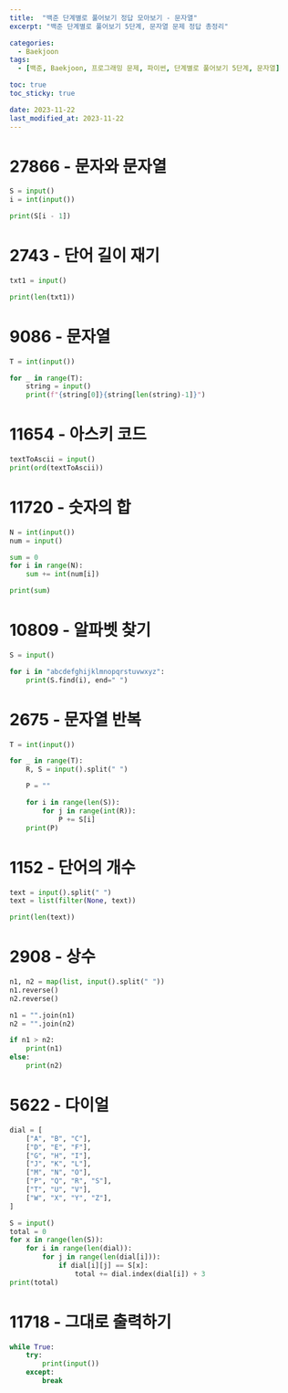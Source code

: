```yaml
---
title:  "백준 단계별로 풀어보기 정답 모아보기 - 문자열"
excerpt: "백준 단계별로 풀어보기 5단계, 문자열 문제 정답 총정리"

categories:
  - Baekjoon
tags:
  - [백준, Baekjoon, 프로그래밍 문제, 파이썬, 단계별로 풀어보기 5단계, 문자열]

toc: true
toc_sticky: true

date: 2023-11-22
last_modified_at: 2023-11-22
---
```


# 27866 - 문자와 문자열

```py
S = input()
i = int(input())

print(S[i - 1])
```

# 2743 - 단어 길이 재기

```py
txt1 = input()

print(len(txt1))
```

# 9086 - 문자열

```py
T = int(input())

for _ in range(T):
    string = input()
    print(f"{string[0]}{string[len(string)-1]}")

```

# 11654 - 아스키 코드

```py
textToAscii = input()
print(ord(textToAscii))
```

# 11720 - 숫자의 합

```py
N = int(input())
num = input()

sum = 0
for i in range(N):
    sum += int(num[i])

print(sum)
```

# 10809 - 알파벳 찾기

```py
S = input()

for i in "abcdefghijklmnopqrstuvwxyz":
    print(S.find(i), end=" ")
```

# 2675 - 문자열 반복

```py
T = int(input())

for _ in range(T):
    R, S = input().split(" ")

    P = ""

    for i in range(len(S)):
        for j in range(int(R)):
            P += S[i]
    print(P)
```

# 1152 - 단어의 개수

```py
text = input().split(" ")
text = list(filter(None, text))

print(len(text))
```

# 2908 - 상수

```py
n1, n2 = map(list, input().split(" "))
n1.reverse()
n2.reverse()

n1 = "".join(n1)
n2 = "".join(n2)

if n1 > n2:
    print(n1)
else:
    print(n2)
```

# 5622 - 다이얼

```py
dial = [
    ["A", "B", "C"],
    ["D", "E", "F"],
    ["G", "H", "I"],
    ["J", "K", "L"],
    ["M", "N", "O"],
    ["P", "Q", "R", "S"],
    ["T", "U", "V"],
    ["W", "X", "Y", "Z"],
]

S = input()
total = 0
for x in range(len(S)):
    for i in range(len(dial)):
        for j in range(len(dial[i])):
            if dial[i][j] == S[x]:
                total += dial.index(dial[i]) + 3
print(total)
```

# 11718 - 그대로 출력하기

```py
while True:
    try:
        print(input())
    except:
        break
```